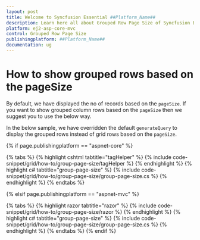 ```yaml
---
layout: post
title: Welcome to Syncfusion Essential ##Platform_Name##
description: Learn here all about Grouped Row Page Size of Syncfusion Essential ##Platform_Name## widgets based on HTML5 and jQuery.
platform: ej2-asp-core-mvc
control: Grouped Row Page Size
publishingplatform: ##Platform_Name##
documentation: ug
---
```



# How to show grouped rows based on the pageSize

By default, we have displayed the no of records based on the `pageSize`. If you want to show grouped column rows based on the `pageSize` then we suggest you to use the below way.

In the below sample, we have overridden the default `generateQuery` to display the grouped rows instead of grid rows based on the `pageSize`.

{% if page.publishingplatform == "aspnet-core" %}

{% tabs %}
{% highlight cshtml tabtitle="tagHelper" %}
{% include code-snippet/grid/how-to/group-page-size/tagHelper %}
{% endhighlight %}
{% highlight c# tabtitle="group-page-size" %}
{% include code-snippet/grid/how-to/group-page-size/group-page-size.cs %}
{% endhighlight %}
{% endtabs %}

{% elsif page.publishingplatform == "aspnet-mvc" %}

{% tabs %}
{% highlight razor tabtitle="razor" %}
{% include code-snippet/grid/how-to/group-page-size/razor %}
{% endhighlight %}
{% highlight c# tabtitle="group-page-size" %}
{% include code-snippet/grid/how-to/group-page-size/group-page-size.cs %}
{% endhighlight %}
{% endtabs %}
{% endif %}

